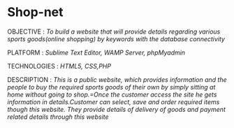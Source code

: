 # Shop-net

OBJECTIVE               : *To build a website that will provide details regarding various sports goods(online shopping) by keywords with the database connectivity*

PLATFORM             : *Sublime Text Editor, WAMP Server, phpMyadmin*

TECHNOLOGIES   : *HTML5, CSS,PHP*

DESCRIPTION          : *This is a public website, which provides information and the people to buy the required sports goods of their own by simply sitting at home without going to shop.=Once the customer access the site he gets information in details.Customer can select, save and order required items though this website. They provide details of delivery of goods and payment related details through this website*
